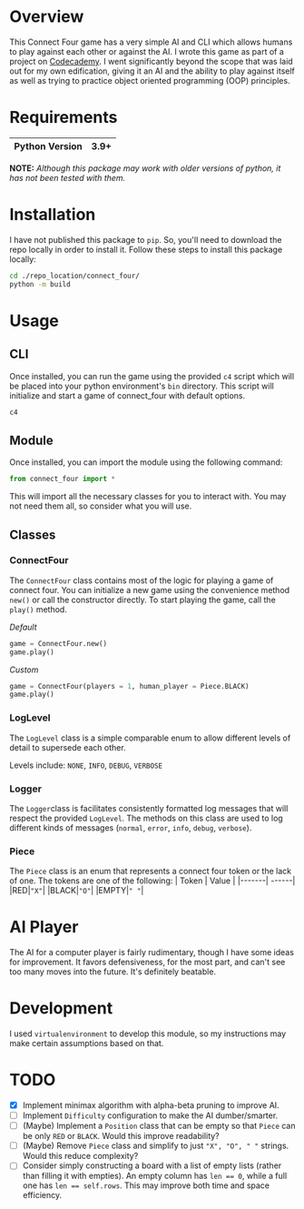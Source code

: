 # Overview

This Connect Four game has a very simple AI and CLI which allows humans to play against each other or against the AI. I wrote this game as part of a project on [Codecademy](https://www.codecademy.com/courses/connect-four/). I went significantly beyond the scope that was laid out for my own edification, giving it an AI and the ability to play against itself as well as trying to practice object oriented programming (OOP) principles.

# Requirements

| Python Version | 3.9+ |
| -------------- | ---- |

**NOTE:** _Although this package may work with older versions of python, it has not been tested with them._

# Installation

I have not published this package to `pip`. So, you'll need to download the repo locally in order to install it.
Follow these steps to install this package locally:

```bash
cd ./repo_location/connect_four/
python -m build
```

# Usage

## CLI

Once installed, you can run the game using the provided `c4` script which will be placed into your python environment's `bin` directory. This script will initialize and start a game of connect_four with default options.

```bash
c4
```

## Module

Once installed, you can import the module using the following command:

```python
from connect_four import *
```

This will import all the necessary classes for you to interact with. You may not need them all, so consider what you will use.

## Classes

### ConnectFour

The `ConnectFour` class contains most of the logic for playing a game of connect four. You can initialize a new game using the convenience method `new()` or call the constructor directly. To start playing the game, call the `play()` method.

_Default_

```python
game = ConnectFour.new()
game.play()
```

_Custom_

```python
game = ConnectFour(players = 1, human_player = Piece.BLACK)
game.play()
```

### LogLevel

The `LogLevel` class is a simple comparable enum to allow different levels of detail to supersede each other.

Levels include: `NONE`, `INFO`, `DEBUG`, `VERBOSE`

### Logger

The `Logger`class is facilitates consistently formatted log messages that will respect the provided `LogLevel`. The methods on this class are used to log different kinds of messages (`normal`, `error`, `info`, `debug`, `verbose`).

### Piece

The `Piece` class is an enum that represents a connect four token or the lack of one. The tokens are one of the following:
| Token | Value |
|-------| ------|
|RED|`"X"`|
|BLACK|`"O"`|
|EMPTY|`" "`|

# AI Player

The AI for a computer player is fairly rudimentary, though I have some ideas for improvement. It favors defensiveness, for the most part, and can't see too many moves into the future. It's definitely beatable.

# Development

I used `virtualenvironment` to develop this module, so my instructions may make certain assumptions based on that.

# TODO

- [x] Implement minimax algorithm with alpha-beta pruning to improve AI.
- [ ] Implement `Difficulty` configuration to make the AI dumber/smarter.
- [ ] (Maybe) Implement a `Position` class that can be empty so that `Piece` can be only `RED` or `BLACK`. Would this improve readability?
- [ ] (Maybe) Remove `Piece` class and simplify to just `"X", "O", " "` strings. Would this reduce complexity?
- [ ] Consider simply constructing a board with a list of empty lists (rather than filling it with empties). An empty column has `len == 0`, while a full one has `len == self.rows`. This may improve both time and space efficiency.
